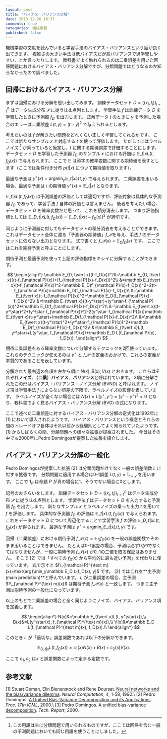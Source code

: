 ```yaml
---
layout: post
title: "バイアス・バリアンス分解"
date: 2013-12-28 16:37
comments: true
categories: 機械学習
published: false
---
```


機械学習の文献を読んでいると学習手法のバイアス・バリアンスという話が良く出てきます。
複雑さの大きい手法は低バイアスだが高バリアンスで過学習しやすい、とか言ったりします。
教科書でよく触れられるのは二乗誤差を用いた回帰問題におけるバイアス・バリアンス分解ですが、分類問題ではどうなるのか知らなかったので調べました。

<!-- more -->

## 回帰におけるバイアス・バリアンス分解

まずは回帰における分解を思い出してみます。
訓練データセット $D=((x_i, t_i))_{i=1}^n$ はデータ生成分布 $\mathcal P$ に従うi.i.d.点列とします。
学習手法 $f$ は訓練データ $D$ を学習したときに予測器 $f_D$ を出力します。
正解データ $t$ のときに $y$ を予測した場合のエラーは二乗誤差 $L(t, y)=(t-y)^2$ で与えられるとします。

考えたいのは $f$ が解きたい問題をどれくらい正しく学習してくれるかです。
ここでは新たなサンプル $x$ と対応する $t$ を使って評価します。
ただし $t$ にはラベルノイズ [^1] が乗っていると仮定し、$t$ に関する期待誤差で評価することにします。
データセット $D$ を学習した予測器 $f_D$ のサンプル $x$ における評価は $\mathbb E\_{t\vert x}L(t, f_D(x))$ で与えられます。
ここで $\mathbb E$ は添字の確率変数に関する期待値を表すとします（ここでは条件付き分布 $p(t\vert x)$ について期待値を取ります）。

[^1]: この用語は主に分類問題で用いられるものですが、ここでは回帰を含む一般の予測問題においても同じ用語を使うことにしました。

最適な予測は $y^\star(x)=\text{arg}\min_{y}\mathbb E\_{t\vert x}L(t, y)$ で与えられます。
二乗誤差を用いる場合、最適な予測は $t$ の期待値 $y^\star(x)=\mathbb E\_{t\vert x}t$ となります。

$\mathbb E\_{t\vert x}L(t, f_D(x))$ は予測誤差の評価としては適切ですが、評価対象は具体的な予測器 $f_D$ であって、学習手法 $f$ 自体の評価とは言えません。
後者を考えたい場合、データセット $D$ を確率変数だと思って、これを積分消去します。
つまり評価指標としては $\mathbb E\_{D, t\vert x}L(t, f_D(x))=\mathbb E\_{D, t\vert x}(t-f_D(x))^2$ が適切です。

同じように予測器に対してもデータセットの積分消去を考えることができます。
これはデータセット全体に渡る「予測器の期待値」$f\_{\mathcal P}$を与え、手法 $f$ のデータセットに依らない出力となります。
式で書くと $f\_{\mathcal P}(x)=\mathbb E_D f_D(x)$ です。
ここではこれを期待予測と呼ぶことにします。

期待予測と最適予測を使って上記の評価指標をキレイに分解することができます。

$$
\begin{align*}
\mathbb E_{D, t\vert x}(t-f_D(x))^2&=\mathbb E_{D, t\vert x}((t-f_{\mathcal P}(x))+(f_{\mathcal P}(x)-f_D(x)))^2\\
&=\mathbb E_{t\vert x}(t-f_{\mathcal P}(x))^2+\mathbb E_D(f_{\mathcal P}(x)-f_D(x))^2+2(t-f_{\mathcal P}(x)\mathbb E_D(f_{\mathcal P}(x)-f_D(x))\\
&=\mathbb E_{t\vert x}(t-f_{\mathcal P}(x))^2+\mathbb E_D(f_{\mathcal P}(x)-f_D(x))^2\\
&=\mathbb E_{t\vert x}((t-y^\star)+(y^\star-f_{\mathcal P}(x))^2+\mathbb E_D(f_{\mathcal P}(x)-f_D(x))^2\\
&=\mathbb E_{t\vert x}(t-y^\star)^2+(y^\star-f_{\mathcal P}(x))^2-2(y^\star-f_{\mathcal P}(x))\mathbb E_{t\vert x}(t-y^\star)+\mathbb E_D(f_{\mathcal P}(x)-f_D(x))^2\\
&=\mathbb E_{t\vert x}(t-y^\star)^2+(y^\star-f_{\mathcal P}(x))^2+\mathbb E_D(f_{\mathcal P}(x)-f_D(x))^2\\
&=\mathbb E_{t\vert x}L(t, y^\star)+L(y^\star, f_{\mathcal P}(x))+\mathbb E_D L(f_{\mathcal P}(x), f_D(x)).
\end{align*}
$$

期待二乗誤差をある確率変数について分解するテクニックを2回使っています。
これらのテクニックが使えるのは $y^\star$ と $f\_{\mathcal P}$ の定義のおかげで、これらの定義が本質的であることを表しています。

分解された最右辺の各項を左から順に $N(x), B(x), V(x)$ とおきます。
これらはそれぞれ**ノイズ**、**（二乗）バイアス**、**バリアンス**と呼ばれています。
3項に分解されたこの形はバイアス・バリアンス・ノイズ分解 (BVND) と呼ばれます。
ノイズ項は学習手法 $f$ によらない誤差の下限で、ラベルノイズの影響を表しています。
ラベルノイズが全くない場合には $N(x)=L(y^\star, y^\star)=(y^\star-y^\star)^2=0$ となり、教科書でよく見るバイアス・バリアンス分解 (BVD) の式になります。

ここで述べた二乗誤差に対するバイアス・バリアンス分解の定式化は1992年に [1] において導入されたようです。
バイアス・バリアンスという概念とそれらの間のトレードオフ自体はそれ以前から経験則としてよく知られていたようです。
[1] からしばらくの間、分類問題への様々な拡張が提案されました。
今日はその中でも2000年にPedro Domingosが提案した拡張を紹介します。

## バイアス・バリアンス分解の一般化

Pedro Domingosが提案した拡張 [2] は分類問題だけでなく一般の誤差関数 $L$ に対する拡張です。
分類問題に適用する場合は0-1誤差 $L(t, y)=1_{t=y}$ を用います。
ここで $1_P$ は命題 $P$ が真の場合に1、そうでない場合に0とします。

記号のおさらいをします。
訓練データセット $D=((x_i, t_i))_{i=1}^n$ はデータ生成分布 $\mathcal P$ に従うi.i.d.点列とします。
学習手法 $f$ はデータセット $D$ を入力すると予測器 $f_D$ を出力します。
新たなサンプル $x$ とラベルノイズの乗った出力 $t$ を用いて $f$ を評価します。
具体的な予測器 $f_D$ の評価は $\mathbb E\_{t\vert x}L(t, f_D(x))$ で与えられます。
これをデータセット $D$ について周辺化することで学習手法 $f$ の評価 $\mathbb E\_{D, t\vert x}L(t, f_D(x))$ が得られます。
最適な予測は $y^\star=\text{arg}\min_y\mathbb E\_{t\vert x}L(t, y)$ です。

回帰（二乗誤差）における期待予測 $f\_{\mathcal P}(x)=\mathbb E_D f_D(x)$ を一般の誤差関数でそのまま用いることはできません。
たとえば0-1誤差の場合、予測は必ず0か1でなくてはなりませんが、一般に期待予測 $f\_{\mathcal P}(x)$ が0, 1の二値を取る保証はありません。
そこで [2] では「すべての $f_D(x)$ から平均的に最も近い予測」を代わりに使っています。
式で示すと $f\_{\mathcal P}^{\text m}(x)=\text{arg}\min_y\mathbb E_D L(f_D(x), y)$ です。
[2] ではこれを**主予測(main prediction)**と呼んでいます。
$L$ が二乗誤差の場合、主予測 $f\_{\mathcal P}^{\text m}(x)$ は期待予測 $f\_{\mathcal P}(x)$ と一致します。
つまり主予測は期待予測の一般化になっています。

以上のもとで二乗誤差の場合と全く同じようにノイズ、バイアス、バリアンス項を定義します。

$$
\begin{align*}
N(x)&=\mathbb E_{t\vert x}L(t, y^\star(x)),\\
B(x)&=L(y^\star(x), f_{\mathcal P}^{\text m}(x)),\\
V(x)&=\mathbb E_D L(f_{\mathcal P}^{\text m}(x), f_D(x)).\\
\end{align*}
$$

このとき $L$ が「適切な」誤差関数であれば以下の分解ができます。

$$\mathbb E_{D, t\vert x}L(t, f_D(x))=c_1(x)N(x)+B(x)+c_2(x)V(x).$$

ここで $c_1, c_2$ は$x$ と誤差関数によって定まる定数です。

## 参考文献

[1] Stuart Geman, Elin Bienenstock and Rene Doursat. [Neural networks and the bias/variance dilemma](http://www.dna.caltech.edu/courses/cns187/references/geman_etal.pdf). *Neural Computation*, *4*, 1-58, 1992.\\
[2] Pedro Domingos. [A Unified Bias-Variance Decomposition and its Applications](http://homes.cs.washington.edu/~pedrod/papers/mlc00a.pdf). *Proc. 17th ICML*, 2000.\\
[3] Pedro Domingos. [A unified bias-variance decomposition](http://homes.cs.washington.edu/~pedrod/bvd.pdf). *Tech. Report*, 2000.

